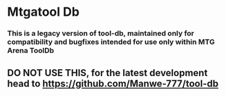 # Mtgatool Db


### This is a legacy version of tool-db, maintained only for compatibility and bugfixes intended for use only within MTG Arena ToolDb

## DO NOT USE THIS, for the latest development head to https://github.com/Manwe-777/tool-db